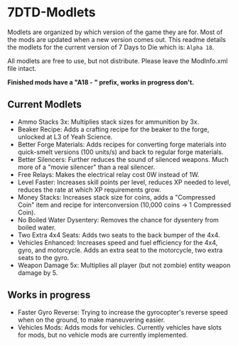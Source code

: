 # 7DTD-Modlets
Modlets are organized by which version of the game they are for. Most of the mods are updated when a new version comes out. This readme details the modlets for the current version of 7 Days to Die which is: `Alpha 18`.

All modlets are free to use, but not distribute. Please leave the ModInfo.xml file intact.

**Finished mods have a "A18 - " prefix, works in progress don't.**

## Current Modlets
- Ammo Stacks 3x: Multiplies stack sizes for ammunition by 3x. 
- Beaker Recipe: Adds a crafting recipe for the beaker to the forge, unlocked at L3 of Yeah Science.
- Better Forge Materials: Adds recipes for converting forge materials into quick-smelt versions (100 units/s) and back to regular forge materials.
- Better Silencers: Further reduces the sound of silenced weapons. Much more of a "movie silencer" than a real silencer.
- Free Relays: Makes the electrical relay cost 0W instead of 1W.
- Level Faster: Increases skill points per level, reduces XP needed to level, reduces the rate at which XP requirements grow.
- Money Stacks: Increases stack size for coins, adds a "Compressed Coin" item and recipe for interconversion (10,000 coins -> 1 Compressed Coin).
- No Boiled Water Dysentery: Removes the chance for dysentery from boiled water.
- Two Extra 4x4 Seats: Adds two seats to the back bumper of the 4x4.
- Vehicles Enhanced: Increases speed and fuel efficiency for the 4x4, gyro, and motorcycle. Adds an extra seat to the motorcycle, two extra seats to the gyro.
- Weapon Damage 5x: Multiplies all player (but not zombie) entity weapon damage by 5.

## Works in progress
- Faster Gyro Reverse: Trying to increase the gyrocopter's reverse speed when on the ground, to make maneuvering easier.
- Vehicles Mods: Adds mods for vehicles. Currently vehicles have slots for mods, but no vehicle mods are currently implemented.